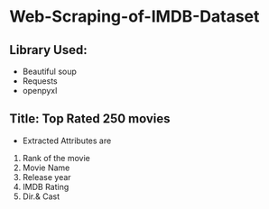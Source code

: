 # Web-Scraping-of-IMDB-Dataset

## Library Used:
  * Beautiful soup
  * Requests
  * openpyxl
## Title: Top Rated 250 movies
  * Extracted Attributes are
  1. Rank of the movie
  2. Movie Name
  3. Release year
  4. IMDB Rating
  5. Dir.& Cast

